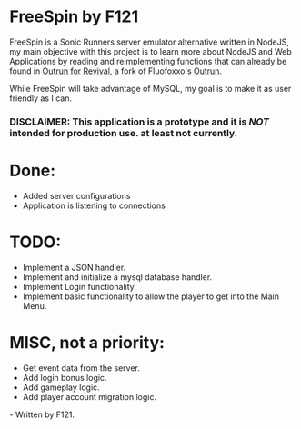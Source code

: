 # FreeSpin by F121
 FreeSpin is a Sonic Runners server emulator alternative written in NodeJS, my main objective with this project is to learn more about NodeJS and Web Applications by reading and reimplementing functions that can already be found in [Outrun for Revival](https://github.com/RunnersRevival/outrun), a fork of Fluofoxxo's [Outrun](https://github.com/fluofoxxo/outrun).

While FreeSpin will take advantage of MySQL, my goal is to make it as user friendly as I can.

### DISCLAIMER: This application is a prototype and it is *_NOT_* intended for production use. at least not currently.
 
 # Done:
* Added server configurations
* Application is listening to connections



 # TODO:
* Implement a JSON handler.
* Implement and initialize a mysql database handler.
* Implement Login functionality.
* Implement basic functionality to allow the player to get into the Main Menu.

# MISC, not a priority:
* Get event data from the server.
* Add login bonus logic.
* Add gameplay logic.
* Add player account migration logic.






\- Written by F121.

